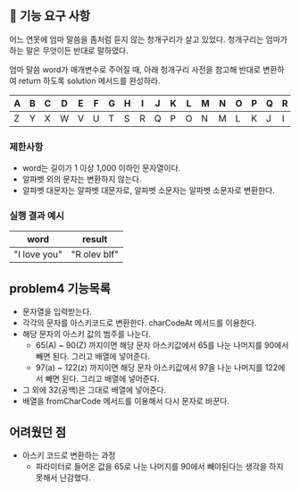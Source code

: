 ## 🚀 기능 요구 사항

어느 연못에 엄마 말씀을 좀처럼 듣지 않는 청개구리가 살고 있었다. 청개구리는 엄마가 하는 말은 무엇이든 반대로 말하였다.

엄마 말씀 word가 매개변수로 주어질 때, 아래 청개구리 사전을 참고해 반대로 변환하여 return 하도록 solution 메서드를 완성하라.

| A   | B   | C   | D   | E   | F   | G   | H   | I   | J   | K   | L   | M   | N   | O   | P   | Q   | R   | S   | T   | U   | V   | W   | X   | Y   | Z   |
| --- | --- | --- | --- | --- | --- | --- | --- | --- | --- | --- | --- | --- | --- | --- | --- | --- | --- | --- | --- | --- | --- | --- | --- | --- | --- |
| Z   | Y   | X   | W   | V   | U   | T   | S   | R   | Q   | P   | O   | N   | M   | L   | K   | J   | I   | H   | G   | F   | E   | D   | C   | B   | A   |

### 제한사항

- word는 길이가 1 이상 1,000 이하인 문자열이다.
- 알파벳 외의 문자는 변환하지 않는다.
- 알파벳 대문자는 알파벳 대문자로, 알파벳 소문자는 알파벳 소문자로 변환한다.

### 실행 결과 예시

| word         | result       |
| ------------ | ------------ |
| "I love you" | "R olev blf" |

## problem4 기능목록

- 문자열을 입력받는다.
- 각각의 문자를 아스키코드로 변환한다. charCodeAt 메서드를 이용한다.
- 해당 문자의 아스키 값의 범주를 나눈다.
  - 65(A) ~ 90(Z) 까지이면 해당 문자 아스키값에서 65를 나눈 나머지를 90에서 빼면 된다. 그리고 배열에 넣어준다.
  - 97(a) ~ 122(z) 까지이면 해당 문자 아스키값에서 97을 나눈 나머지를 122에서 빼면 된다. 그리고 배열에 넣어준다.
- 그 외에 32(공백)은 그대로 배열에 넣어준다.
- 배열을 fromCharCode 메서드를 이용해서 다시 문자로 바꾼다.

## 어려웠던 점

- 아스키 코드로 변환하는 과정
  - 파라미터로 들어온 값을 65로 나눈 나머지를 90에서 빼야된다는 생각을 하지 못해서 난감했다.
